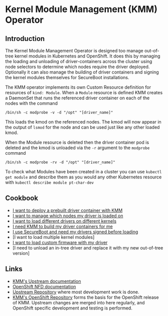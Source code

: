 # Kernel Module Management (KMM) Operator

## Introduction

The Kernel Module Management Operator is designed too manage out-of-tree kernel modules in Kubernetes and OpenShift. It does this by managing the loading and unloading of driver-containers across the cluster using node selectors to determine which nodes require the driver deployed. Optionally it can also manage the building of driver containers and signing the kernel modules themselves for SecureBoot installations.

The KMM operator implements its own Custom Resource definition for resources of `kind: Module`. When a `Module` resource is defined KMM creates a DaemonSet that runs the referenced driver container on each of the nodes with the command

```
/bin/sh -c modprobe -v -d "/opt" "[driver_name]"
```

This loads the kmod on the referenced nodes. The kmod will now appear in the output of `lsmod` for the node and can be used just like any other loaded kmod.

When the Module resource is deleted then the driver container pod is deleted and the kmod is unloaded via the `-r` argument to the `modprobe` command

```
/bin/sh -c modprobe -rv -d "/opt" "[driver_name]"
```


To check what Modules have been created in a cluster you can use `kubectl get module` and describe them as you would any other Kubernetes resource with `kubectl describe module pt-char-dev`



## Cookbook

* [I want to deploy a prebuilt driver container with KMM](load_module.md)
* [I want to manage which nodes my driver is loaded on](node_selectors.md)
* [I want to load different drivers on different kernels](different_kernels.md)
* [I need KMM to build my driver containers for me](build_module.md)
* [I use SecureBoot and need my drivers signed before loading](secureboot.md)
* [I want to load multiple kernel modules]
* [I want to load custom firmware with my driver](loading_firmware.md)
* [I need to unload an in-tree driver and replace it with my new out-of-tree version]


## Links

* [KMM's Upstream documentation](https://kmm.sigs.k8s.io)
* [OpenShift NFD documentation](https://docs.openshift.com/container-platform/4.13/hardware_enablement/psap-node-feature-discovery-operator.html)
* [Upstream Repository](https://github.com/kubernetes-sigs/kernel-module-management/) where most development work is done.
* [KMM's OpenShift Repository](https://github.com/rh-ecosystem-edge/kernel-module-management/) forms the basis for the OpenShift release of KMM. Upstream changes are merged into here regularly, and OpenShift specific development and testing is performed.
